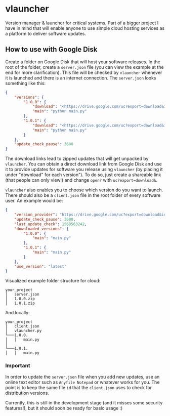# vlauncher

Version manager & launcher for critical systems.
Part of a bigger project I have in mind that will enable anyone to use simple cloud hosting services as a platform to deliver software updates.

## How to use with Google Disk

Create a folder on Google Disk that will host your software releases. In the root of the folder, create a `server.json` file (you can view the example at the end for more clarification). This file will be checked by `vlauncher` whenever it is launched and there is an internet connection. The `server.json` looks something like this:

```json
{
    "versions": {
        "1.0.0": {
            "download": "<https://drive.google.com/uc?export=download&id=<REPLACE_WITH_ID>">,
            "main": "python main.py"
        },
        "1.0.1": {
            "download": "<https://drive.google.com/uc?export=download&id=<REPLACE_WITH_ID>">,
            "main": "python main.py"
        }
    },
    "update_check_pause": 3600
}
```

The download links lead to zipped updates that will get unpacked by `vlauncher`.
You can obtain a direct download link from Google Disk and use it to provide updates for software you release using `vlauncher` (by placing it under "download" for each version"). To do so, just create a shareable link (that people can only view!) and change `open?` with `uc?export=download&`.

`vlauncher` also enables you to choose which version do you want to launch. There should also be a `client.json` file in the root folder of every software user. An example would be:

```json
{
    "version_provider": "https://drive.google.com/uc?export=download&id=<REPLACE_WITH_ID>",
    "update_check_pause": 3600,
    "last_update_check": 1568563242,
    "downloaded_versions": {
        "1.0.0": {
            "main": "main.py"
        },
        "1.0.1": {
            "main": "main.py"
        }
    },
    "use_version": "latest"
}
```

Visualized example folder structure for cloud:

    your_project
    │   server.json
    │   1.0.0.zip
    │   1.0.1.zip

And locally:

    your_project
    │   client.json
    │   vlauncher.py
    └───1.0.0.
    │   │   main.py
    │
    └───1.0.1.
    │   │   main.py

### Important

In order to update the `server.json` file when you add new updates, use an online text editor such as `Anyfile Notepad` or whatever works for you. The point is to keep the same file `id` that the `client.json` uses to check for distribution versions.

Currently, this is still in the development stage (and it misses some security features!), but it should soon be ready for basic usage :)
